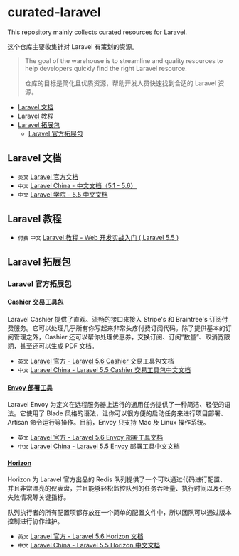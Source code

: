 # curated-laravel

This repository mainly collects curated resources for Laravel.

这个仓库主要收集针对 Laravel 有策划的资源。

> The goal of the warehouse is to streamline and quality resources to help developers quickly find the right Laravel resource.
>
> 仓库的目标是简化且优质资源，帮助开发人员快速找到合适的 Laravel 资源。

- [Laravel 文档](#laravel-docs)
- [Laravel 教程](#laravel-tutorial)
- [Laravel 拓展包](#laravel-packages)
    - [Laravel 官方拓展包](#laravel-official-packages)

<a name="laravel-docs"></a>
## Laravel 文档

- `英文` [Laravel 官方文档](https://laravel.com/docs)
- `中文` [Laravel China - 中文文档（5.1 - 5.6）](https://laravel-china.org/docs/laravel)
- `中文` [Laravel 学院 - 5.5 中文文档](http://laravelacademy.org/laravel-docs-5_5)

<a name="laravel-tutorial"></a>
## Laravel 教程

- `付费` `中文` [Laravel 教程 - Web 开发实战入门 ( Laravel 5.5 )](https://laravel-china.org/courses/laravel-essential-training-5.5)

<a name="laravel-packages"></a>
## Laravel 拓展包

<a name="laravel-official-packages"></a>
### Laravel 官方拓展包

#### [Cashier 交易工具包](https://github.com/laravel/cashier)

Laravel Cashier 提供了直观、流畅的接口来接入 Stripe's 和 Braintree's 订阅付费服务。它可以处理几乎所有你写起来非常头疼付费订阅代码。除了提供基本的订阅管理之外，Cashier 还可以帮你处理优惠券，交换订阅、订阅“数量”、取消宽限期，甚至还可以生成 PDF 文档。

- `英文` [Laravel 官方 - Laravel 5.6 Cashier 交易工具包文档](https://laravel.com/docs/5.6/billing)
- `中文` [Laravel China - Laravel 5.5 Cashier 交易工具包中文文档](https://laravel-china.org/docs/laravel/5.5/billing)

#### [Envoy 部署工具](https://github.com/laravel/envoy)

Laravel Envoy 为定义在远程服务器上运行的通用任务提供了一种简洁、轻便的语法。它使用了 Blade 风格的语法，让你可以很方便的启动任务来进行项目部署、Artisan 命令运行等操作。目前，Envoy 只支持 Mac 及 Linux 操作系统。

- `英文` [Laravel 官方 - Laravel 5.6 Envoy 部署工具文档](https://laravel.com/docs/5.6/envoy)
- `中文` [Laravel China - Laravel 5.5 Envoy 部署工具中文文档](https://laravel-china.org/docs/laravel/5.5/envoy)

#### [Horizon](https://github.com/laravel/horizon)

Horizon 为 Laravel 官方出品的 Redis 队列提供了一个可以通过代码进行配置、并且非常漂亮的仪表盘，并且能够轻松监控队列的任务吞吐量、执行时间以及任务失败情况等关键指标。

队列执行者的所有配置项都存放在一个简单的配置文件中，所以团队可以通过版本控制进行协作维护。

- `英文` [Laravel 官方 - Laravel 5.6 Horizon 文档](https://laravel.com/docs/5.6/horizon)
- `中文` [Laravel China - Laravel 5.5 Horizon 中文文档](https://laravel-china.org/docs/laravel/5.5/horizon)
